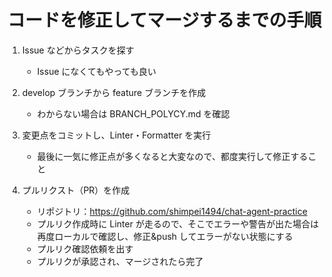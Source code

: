 # コードを修正してマージするまでの手順

1. Issue などからタスクを探す

   - Issue になくてもやっても良い

2. develop ブランチから feature ブランチを作成

   - わからない場合は BRANCH_POLYCY.md を確認

3. 変更点をコミットし、Linter・Formatter を実行

   - 最後に一気に修正点が多くなると大変なので、都度実行して修正すること

4. プルリクスト（PR）を作成
   - リポジトリ：https://github.com/shimpei1494/chat-agent-practice
   - プルリク作成時に Linter が走るので、そこでエラーや警告が出た場合は再度ローカルで確認し、修正&push してエラーがない状態にする
   - プルリク確認依頼を出す
   - プルリクが承認され、マージされたら完了

